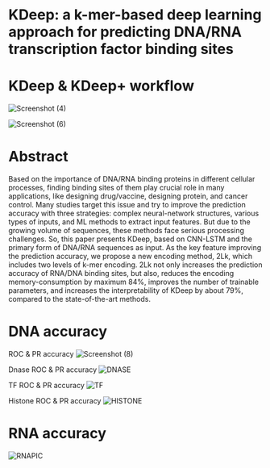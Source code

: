 # KDeep: a k-mer-based deep learning approach for  predicting DNA/RNA transcription factor binding  sites
# KDeep & KDeep+ workflow
![Screenshot (4)](https://user-images.githubusercontent.com/88847995/216258822-1f120880-749d-45b4-8fa0-473398a45ce3.png)

![Screenshot (6)](https://user-images.githubusercontent.com/88847995/216259426-c3c339fe-daf2-44d9-8845-f69ccdc6b17e.png)

# Abstract
Based on the importance of DNA/RNA binding proteins in different cellular processes, finding binding sites of them play crucial role in many applications, like designing drug/vaccine, designing protein, and cancer control. Many studies target this issue and try to improve the prediction accuracy with three strategies: complex neural-network structures, various types of inputs, and ML methods to extract input features. But due to the growing volume of sequences, these methods face serious processing challenges. So, this paper presents KDeep, based on CNN-LSTM and the primary form of DNA/RNA sequences as input. As the key feature improving the prediction accuracy, we propose a new encoding method, 2Lk, which includes two levels of k-mer encoding. 2Lk not only increases the prediction accuracy of RNA/DNA binding sites, but also, reduces the encoding memory-consumption by maximum 84%, improves the number of trainable parameters, and increases the interpretability of KDeep by about 79%, compared to the state-of-the-art methods.

# DNA accuracy
ROC & PR accuracy
![Screenshot (8)](https://user-images.githubusercontent.com/88847995/216260753-28ad0aec-eb4a-4f67-989e-f4351fee716e.png)

Dnase ROC & PR accuracy
![DNASE](https://user-images.githubusercontent.com/88847995/216276090-2e577602-c2b4-440c-958f-1132290603ae.png)

TF ROC & PR accuracy
![TF](https://user-images.githubusercontent.com/88847995/216276141-aa5344c2-4800-40dd-a05f-81b6229bde52.png)

Histone ROC & PR accuracy
![HISTONE](https://user-images.githubusercontent.com/88847995/216276193-c45e1b77-a8eb-4865-b1cd-92353661c740.png)

# RNA accuracy
![RNAPIC](https://user-images.githubusercontent.com/88847995/216283950-3f772f10-880d-4363-a391-9e4040c3cb1e.png)



